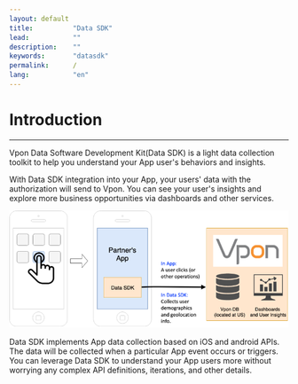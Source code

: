 ```yaml
---
layout: default
title:          "Data SDK"
lead:           ""
description:    ""
keywords:       "datasdk"
permalink:      /
lang:           "en"
---
```


# Introduction
---

Vpon Data Software Development Kit(Data SDK) is a light data collection toolkit to help you understand your App user's behaviors and insights.

With Data SDK integration into your App, your users' data with the authorization will send to Vpon. You can see your user's insights and explore more business opportunities via dashboards and other services. 

![](/docs/images/introduction.png)

Data SDK implements App data collection based on iOS and android APIs. The data will be collected when a particular App event occurs or triggers. You can leverage Data SDK to understand your App users more without worrying any complex API definitions, iterations, and other details. 
